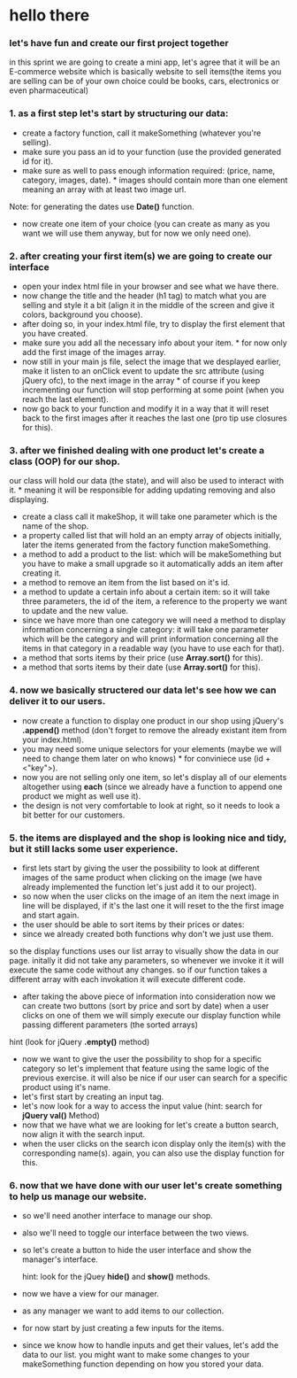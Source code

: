 # hello there

### let's have fun and create our first project together

in this sprint we are going to create a mini app, let's agree that it will be an E-commerce website which is basically website to sell items(the items you are selling can be of your own choice could be books, cars, electronics or even pharmaceutical)

### 1. as a first step let's start by structuring our data:

- create a factory function, call it makeSomething (whatever you're selling).
- make sure you pass an id to your function (use the provided generated id for it).
- make sure as well to pass enough information required: (price, name, category, images, date). \* images should contain more than one element meaning an array with at least two image url.

Note: for generating the dates use **Date()** function.

- now create one item of your choice (you can create as many as you want we will use them anyway, but for now we only need one).

### 2. after creating your first item(s) we are going to create our interface

- open your index html file in your browser and see what we have there.
- now change the title and the header (h1 tag) to match what you are selling and style it a bit (align it in the middle of the screen and give it colors, background you choose).
- after doing so, in your index.html file, try to display the first element that you have created.
- make sure you add all the necessary info about your item. \* for now only add the first image of the images array.
- now still in your main js file, select the image that we desplayed earlier, make it listen to an onClick event to update the src attribute (using jQuery ofc), to the next image in the array \* of course if you keep incrementing our function will stop performing at some point (when you reach the last element).
- now go back to your function and modify it in a way that it will reset back to the first images after it reaches the last one (pro tip use closures for this).

### 3. after we finished dealing with one product let's create a class (OOP) for our shop.

our class will hold our data (the state), and will also be used to interact with it. \* meaning it will be responsible for adding updating removing and also displaying.

- create a class call it makeShop, it will take one parameter which is the name of the shop.
- a property called list that will hold an an empty array of objects initially, later the items generated from the factory function makeSomething.
- a method to add a product to the list: which will be makeSomething but you have to make a small upgrade so it automatically adds an item after creating it.
- a method to remove an item from the list based on it's id.
- a method to update a certain info about a certain item: so it will take three parameters, the id of the item, a reference to the property we want to update and the new value.
- since we have more than one category we will need a method to display information concerning a single category: it will take one parameter which will be the category and will print information concerning all the items in that category in a readable way (you have to use each for that).
- a method that sorts items by their price (use **Array.sort()** for this).
- a method that sorts items by their date (use **Array.sort()** for this).

### 4. now we basically structered our data let's see how we can deliver it to our users.

- now create a function to display one product in our shop using jQuery's **.append()** method (don't forget to remove the already existant item from your index.html).
- you may need some unique selectors for your elements (maybe we will need to change them later on who knows) \* for conviniece use (id + <"key">).
- now you are not selling only one item, so let's display all of our elements altogether using **each** (since we already have a function to append one product we might as well use it).
- the design is not very comfortable to look at right, so it needs to look a bit better for our customers.

### 5. the items are displayed and the shop is looking nice and tidy, but it still lacks some user experience.

- first lets start by giving the user the possibility to look at different images of the same product when clicking on the image (we have already implemented the function let's just add it to our project).
- so now when the user clicks on the image of an item the next image in line will be displayed, if it's the last one it will reset to the the first image and start again.
- the user should be able to sort items by their prices or dates:
- since we already created both functions why don't we just use them.

so the display functions uses our list array to visually show the data in our page. initally it did not take any parameters, so whenever we invoke it it will execute the same code without any changes. so if our function takes a different array with each invokation it will execute different code.

- after taking the above piece of information into consideration now we can create two buttons (sort by price and sort by date) when a user clicks on one of them we will simply execute our display function while passing different parameters (the sorted arrays)

hint (look for jQuery **.empty()** method)

- now we want to give the user the possibility to shop for a specific category so let's implement that feature using the same logic of the previous exercise.
  it will also be nice if our user can search for a specific product using it's name.
- let's first start by creating an input tag.
- let's now look for a way to access the input value (hint: search for **jQuery val()** Method)
- now that we have what we are looking for let's create a button search, now align it with the search input.
- when the user clicks on the search icon display only the item(s) with the corresponding name(s).
  again, you can also use the display function for this.

### 6. now that we have done with our user let's create something to help us manage our website.

- so we'll need another interface to manage our shop.
- also we'll need to toggle our interface between the two views.
- so let's create a button to hide the user interface and show the manager's interface.

  hint: look for the jQuey **hide()** and **show()** methods.

- now we have a view for our manager.
- as any manager we want to add items to our collection.
- for now start by just creating a few inputs for the items.
- since we know how to handle inputs and get their values, let's add the data to our list.
  you might want to make some changes to your makeSomething function depending on how you stored your data.
